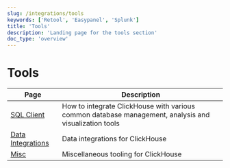 ```yaml
---
slug: /integrations/tools
keywords: ['Retool', 'Easypanel', 'Splunk']
title: 'Tools'
description: 'Landing page for the tools section'
doc_type: 'overview'
---
```


# Tools

| Page      | Description                                                                                                                     |
|-----------|---------------------------------------------------------------------------------------------------------------------------------|
| [SQL Client](/integrations/sql-clients) | How to integrate ClickHouse with various common database management, analysis and visualization tools                                                                   |
| [Data Integrations](/integrations/tools/data-integrations)    | Data integrations for ClickHouse |
| [Misc](/integrations/audit-splunk)     | Miscellaneous tooling for ClickHouse                                                                               |
